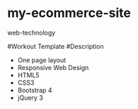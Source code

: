 # my-ecommerce-site
web-technology

#Workout Template
#Description
- One page layout
- Responsive Web Design
- HTML5
- CSS3
- Bootstrap 4
- jQuery 3


